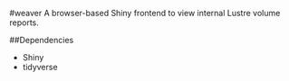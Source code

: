 #weaver
A browser-based Shiny frontend to view internal Lustre volume reports.

##Dependencies
* Shiny
* tidyverse

